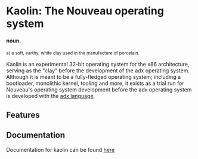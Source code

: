 # Kaolin: The Nouveau operating system
#### noun.
<sub>a) a soft, earthy, white clay used in the manufacture of porcelain.</sub>

Kaolin is an experimental 32-bit operating system for the x86 architecture, serving as the "clay" before the development of the adx operating system. 
Although it is meant to be a fully-fledged operating system; including a bootloader, monolithic kernel, tooling and more, it exists as a trial run for Nouveau's operating system development before the adx operating system is developed with the [adx language](https://github.com/nouveaus/adx-language).

## Features

## Documentation
Documentation for kaolin can be found [here](docs)
